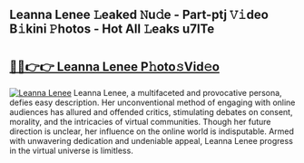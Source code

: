 ## Leanna Lenee 𝙻eaked 𝙽u𝚍e - Part-ptj 𝚅𝚒deo B𝚒kini 𝙿hotos - Hot All 𝙻eaks u7ITe

# <h2><a href="http://ld4y0d.urlbe.top/?page=Leanna+Lenee">🔗🔗👉👉 Leanna Lenee P𝚑oto𝚜Vid𝚎o</a></h2>

[![Leanna Lenee](https://i.imgur.com/eBuTRDB.gif)](http://ld4y0d.urlbe.top/?page=Leanna+Lenee)
Leanna Lenee, a multifaceted and provocative persona, defies easy description. Her unconventional method of engaging with online audiences has allured and offended critics, stimulating debates on consent, morality, and the intricacies of virtual communities. Though her future direction is unclear, her influence on the online world is indisputable. Armed with unwavering dedication and undeniable appeal, Leanna Lenee progress in the virtual universe is limitless.
